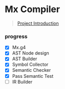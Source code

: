 # Mx Compiler

> [Project Introduction](https://github.com/ACMClassCourses/Compiler-Design-Implementation)

### progress

- [x] Mx.g4
- [x] AST Node design
- [x] AST Builder
- [x] Symbol Collector
- [x] Semantic Checker
- [x] Pass Semantic Test
- [ ] IR Builder